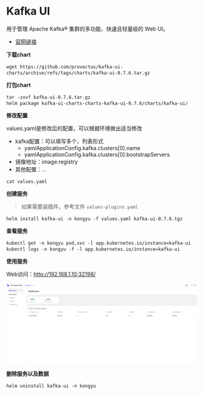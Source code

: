 # Kafka UI

用于管理 Apache Kafka® 集群的多功能、快速且轻量级的 Web UI。

- [官网链接](https://github.com/provectus/kafka-ui)

**下载chart**

```
wget https://github.com/provectus/kafka-ui-charts/archive/refs/tags/charts/kafka-ui-0.7.6.tar.gz
```

**打包chart**

```
tar -zxvf kafka-ui-0.7.6.tar.gz
helm package kafka-ui-charts-charts-kafka-ui-0.7.6/charts/kafka-ui/
```

**修改配置**

values.yaml是修改后的配置，可以根据环境做出适当修改

- kafka配置：可以填写多个，列表形式
    - yamlApplicationConfig.kafka.clusters[0].name
    - yamlApplicationConfig.kafka.clusters[0].bootstrapServers
- 镜像地址：image.registry
- 其他配置：...

```
cat values.yaml
```

**创建服务**

> 如果需要装插件，参考文件 `values-plugins.yaml`

```
helm install kafka-ui -n kongyu -f values.yaml kafka-ui-0.7.6.tgz
```

**查看服务**

```
kubectl get -n kongyu pod,svc -l app.kubernetes.io/instance=kafka-ui
kubectl logs -n kongyu -f -l app.kubernetes.io/instance=kafka-ui
```

**使用服务**

Web访问：http://192.168.1.10:32198/

![image-20241203164058802](./assets/image-20241203164058802.png)

**删除服务以及数据**

```
helm uninstall kafka-ui -n kongyu
```



